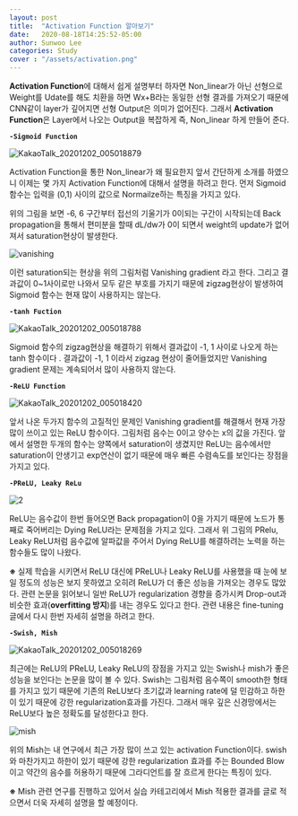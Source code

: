 ```yaml
---
layout: post
title:  "Activation Function 알아보기"
date:   2020-08-18T14:25:52-05:00
author: Sunwoo Lee
categories: Study
cover : "/assets/activation.png"
---
```




**Activation Function**에 대해서 쉽게 설명부터 하자면 Non_linear가 아닌 선형으로 Weight를 Udate를 해도 치환을 하면 Wx+B라는 동일한 선형 결과를 가져오기 때문에 CNN같이 layer가 깊어지면 선형 Output은 의미가 없어진다. 그래서 **Activation Function**은 Layer에서 나오는 Output을 복잡하게 즉, Non_linear 하게 만들어 준다.  

**`-Sigmoid Function`**

![KakaoTalk_20201202_005018879](https://user-images.githubusercontent.com/47741696/100777017-978fb780-3448-11eb-8901-a48ccb5dbec5.jpg)

Activation Function을 통한 Non_linear가 왜 필요한지 앞서 간단하게 소개를 하였으니 이제는 몇 가지 Activation Function에 대해서 설명을 하려고 한다. 먼저 Sigmoid 함수는 입력을 (0,1) 사이의 값으로 Normailze하는 특징을 가지고 있다. 

위의 그림을 보면 -6, 6 구간부터 접선의 기울기가 0이되는 구간이 시작되는데 Back propagation을 통해서 편미분을 할때 dL/dw가 0이 되면서  weight의 update가 없어져서 saturation현상이 발생한다.  

![vanishing](https://user-images.githubusercontent.com/47741696/100777614-65328a00-3449-11eb-9cb3-72abf2abf687.jpg)

이런 saturation되는 현상을 위의 그림처럼 Vanishing gradient 라고 한다. 그리고 결과값이 0~1사이로만 나와서 모두 같은 부호를 가지기 때문에 zigzag현상이 발생하여 Sigmoid 함수는 현재 많이 사용하지는 않는다.



**`-tanh Fuction`**

![KakaoTalk_20201202_005018788](https://user-images.githubusercontent.com/47741696/100778052-e2f69580-3449-11eb-9732-60e6644fb2b7.jpg)

Sigmoid 함수의 zigzag현상을 해결하기 위해서 결과값이 -1, 1 사이로 나오게 하는 tanh 함수이다 . 결과값이 -1, 1 이라서 zigzag 현상이 줄어들었지만 Vanishing gradient 문제는 계속되어서 많이 사용하지 않는다.



**`-ReLU Function`**

![KakaoTalk_20201202_005018420](https://user-images.githubusercontent.com/47741696/100778681-a7a89680-344a-11eb-9967-df047a3258b0.jpg)

앞서 나온 두가지 함수의 고질적인 문제인 Vanishing gradient를 해결해서 현재 가장 많이 쓰이고 있는 ReLU 함수이다.  그림처럼 음수는 0이고 양수는 x의 값을 가진다. 앞에서 설명한 두개의 함수는 양쪽에서 saturation이 생겼지만 ReLU는 음수에서만 saturation이 안생기고 exp연산이 없기 때문에 매우 빠른 수렴속도를 보인다는 장점을 가지고 있다. 



**`-PReLU, Leaky ReLu`** 



![2](https://user-images.githubusercontent.com/47741696/100779626-0589ae00-344c-11eb-81b5-4cd05512a3df.png)

ReLU는 음수값이 한번 들어오면 Back propagation이 0을 가지기 때문에 노드가 통째로 죽어버리는 Dying ReLU라는 문제점을 가지고 있다. 그래서 위 그림의 PRelu, Leaky ReLU처럼 음수값에 알파값을 주어서 Dying ReLU를 해결하려는 노력을 하는 함수들도 많이 나왔다.

**※** 실제 학습을 시키면서 ReLU 대신에 PReLU나 Leaky ReLU를 사용했을 때 눈에 보일 정도의 성능은 보지 못하였고 오히려 ReLU가 더 좋은 성능을 가져오는 경우도 많았다. 관련 논문을 읽어보니 일반 ReLU가 regularization 경향을 증가시켜 Drop-out과 비슷한 효과(**overfitting 방지**)를 내는 경우도 있다고 한다.  관련 내용은 fine-tuning 글에서 다시 한번 자세히 설명을 하려고 한다.



**`-Swish, Mish`**

![KakaoTalk_20201202_005018269](https://user-images.githubusercontent.com/47741696/100780808-8ac19280-344d-11eb-97b6-1a4254a81593.jpg)

최근에는 ReLU의 PReLU, Leaky ReLU의 장점을 가지고 있는 Swish나 mish가 좋은 성능을 보인다는 논문을 많이 볼 수 있다. Swish는 그림처럼 음수쪽이 smooth한 형태를 가지고 있기 때문에 기존의 ReLU보다 초기값과 learning rate에 덜 민감하고 하한이 있기 때문에 강한 regularization효과를 가진다. 그래서 매우 깊은 신경망에서는 ReLU보다 높은 정확도를 달성한다고 한다.



![mish](https://user-images.githubusercontent.com/47741696/100780870-a331ad00-344d-11eb-866b-3dbda2ee1913.png)

위의 Mish는 내 연구에서 최근 가장 많이 쓰고 있는 activation Function이다. swish와 마찬가지고 하한이 있기 때문에 강한 regularization 효과를 주는 Bounded Blow 이고 약간의 음수를 허용하기 때문에 그라디언트를 잘 흐르게 한다는 특징이 있다. 

**※** Mish 관련 연구를 진행하고 있어서 실습 카테고리에서 Mish 적용한 결과를 글로 적으면서 더욱 자세히 설명을 할 예정이다.

